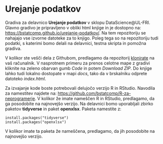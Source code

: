 # Urejanje podatkov
Gradiva za delavnico **Urejanje podatkov** v sklopu DataScience@UL-FRI. Glavno gradivo je pripravljeno v obliki html knjige in je dostopno na: https://bstatcomp.github.io/urejanje-podatkov/. Na tem repozitoriju se nahajajo vse izvorne datoteke za to knjigo. Poleg tega so na repozitoriju tudi podatki, s katerimi bomo delali na delavnici, testna skripta in pomožna gradiva.

V kolikor ste vešči dela z Githubom, predlagamo da repozitorij [klonirate](https://docs.github.com/en/github/creating-cloning-and-archiving-repositories/cloning-a-repository-from-github/cloning-a-repository) na vaš računalnik. V nasprotnem primeru za prenos celotne mape z gradivi kliknite na zeleno obarvan gumb *Code* in potem *Download ZIP*. Do knjige lahko tudi lokalno dostopate v mapi *docs*, tako da v brskalniku odprete datoteko *index.html*.

Za izvajanje kode boste potrebovali delujočo verzijo R in RStudio. Navodila za namestitev najdete na: https://github.com/bstatcomp/R-za-neprogramerje. V kolikor že imate nameščen R in RStudio, predlagamo, da ga posodobite na najnovejšo verzijo. Na delavnici bomo uporabljali zbirko paketov **tidyverse** in paket **openxlsx**. Paketa namestite z:

```{r, eval=FALSE}
install.packages("tidyverse")
install.packages("openxlsx")
```

V kolikor imate ta paketa že nameščena, predlagamo, da jih posodobite na najnovejšo verzijo.

